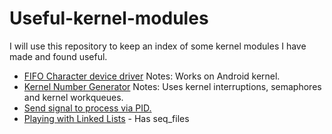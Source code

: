 # Useful-kernel-modules
I will use this repository to keep an index of some kernel modules I have made and found useful.
* [FIFO Character device driver](https://github.com/Zildj1an/FIFO-Driver)
  Notes: Works on Android kernel.
* [Kernel Number Generator](https://github.com/Zildj1an/Kernel-Numbers-Generator)
  Notes: Uses kernel interruptions, semaphores and kernel workqueues.
* [Send signal to process via PID.](https://github.com/Zildj1an/Useful-kernel-modules/blob/master/send_signals.c)
* [Playing with Linked Lists](https://github.com/Zildj1an/Linux-Linked-Lists) - Has seq_files 
